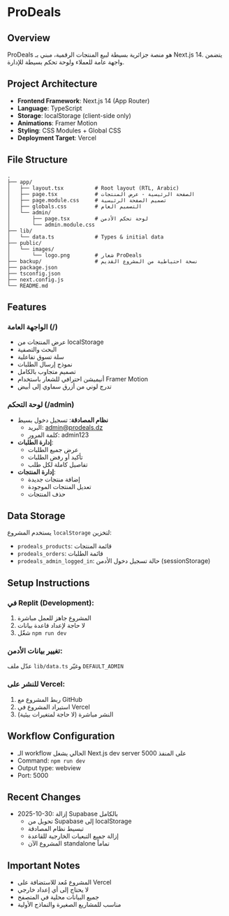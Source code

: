 # ProDeals

## Overview
ProDeals هو منصة جزائرية بسيطة لبيع المنتجات الرقمية، مبني بـ Next.js 14. يتضمن واجهة عامة للعملاء ولوحة تحكم بسيطة للإدارة.

## Project Architecture
- **Frontend Framework**: Next.js 14 (App Router)
- **Language**: TypeScript
- **Storage**: localStorage (client-side only)
- **Animations**: Framer Motion
- **Styling**: CSS Modules + Global CSS
- **Deployment Target**: Vercel

## File Structure
```
.
├── app/
│   ├── layout.tsx          # Root layout (RTL, Arabic)
│   ├── page.tsx            # الصفحة الرئيسية - عرض المنتجات
│   ├── page.module.css     # تصميم الصفحة الرئيسية
│   ├── globals.css         # التصميم العام
│   └── admin/
│       ├── page.tsx        # لوحة تحكم الأدمن
│       └── admin.module.css
├── lib/
│   └── data.ts             # Types & initial data
├── public/
│   └── images/
│       └── logo.png        # شعار ProDeals
├── backup/                 # نسخة احتياطية من المشروع القديم
├── package.json
├── tsconfig.json
├── next.config.js
└── README.md
```

## Features

### الواجهة العامة (/)
- عرض المنتجات من localStorage
- البحث والتصفية
- سلة تسوق تفاعلية
- نموذج إرسال الطلبات
- تصميم متجاوب بالكامل
- أنيميشن احترافي للشعار باستخدام Framer Motion
- تدرج لوني من أزرق سماوي إلى أبيض

### لوحة التحكم (/admin)
- **نظام المصادقة**: تسجيل دخول بسيط
  - البريد: admin@prodeals.dz
  - كلمة المرور: admin123
- **إدارة الطلبات**: 
  - عرض جميع الطلبات
  - تأكيد أو رفض الطلبات
  - تفاصيل كاملة لكل طلب
- **إدارة المنتجات**:
  - إضافة منتجات جديدة
  - تعديل المنتجات الموجودة
  - حذف المنتجات

## Data Storage

يستخدم المشروع `localStorage` لتخزين:
- `prodeals_products`: قائمة المنتجات
- `prodeals_orders`: قائمة الطلبات
- `prodeals_admin_logged_in`: حالة تسجيل دخول الأدمن (sessionStorage)

## Setup Instructions

### في Replit (Development):
1. المشروع جاهز للعمل مباشرة
2. لا حاجة لإعداد قاعدة بيانات
3. شغّل `npm run dev`

### تغيير بيانات الأدمن:
عدّل ملف `lib/data.ts` وغيّر `DEFAULT_ADMIN`

### للنشر على Vercel:
1. ربط المشروع مع GitHub
2. استيراد المشروع في Vercel
3. النشر مباشرة (لا حاجة لمتغيرات بيئية)

## Workflow Configuration
- الـ workflow الحالي يشغل Next.js dev server على المنفذ 5000
- Command: `npm run dev`
- Output type: webview
- Port: 5000

## Recent Changes
- 2025-10-30: إزالة Supabase بالكامل
  - تحويل من Supabase إلى localStorage
  - تبسيط نظام المصادقة
  - إزالة جميع التبعيات الخارجية للقاعدة
  - المشروع الآن standalone تماماً

## Important Notes
- المشروع مُعد للاستضافة على Vercel
- لا يحتاج إلى أي إعداد خارجي
- جميع البيانات محلية في المتصفح
- مناسب للمشاريع الصغيرة والنماذج الأولية
